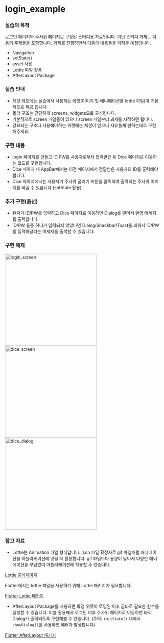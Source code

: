 # login_example

### 실습의 목적 
로그인 페이지와 주사위 페이지로 구성된 스터디용 자료입니다. 이번 스터디 과제는 다음의 주제들을 포함합니다. 과제를 진행하면서 다음의 내용들을 익혀볼 예정입니다.
- Navigation 
- setState()
- asset 사용
- Lottie 파일 활용
- AfterLayout Package

### 실습 안내
- 해당 레포에는 실습에서 사용하는 에셋(이미지 및 애니메이션용 lottie 파일)이 기본적으로 제공 됩니다.
- 폴더 구조는 간단하게 screens, widgets으로 구성됩니다.
- 기본적으로 screen 파일들이 있으니 screen 파일부터 과제를 시작하면 됩니다.
- 강요되는 구조나 사용해야하는 위젯에는 제한이 없으니 자유롭게 원하는대로 구현해주세요.

### 구현 내용
- login 페이지를 만들고 ID,PW를 사용자로부터 입력받은 뒤 Dice 페이지로 이동하는 코드를 구현합니다.
- Dice 페이지 내 AppBar에서는 이전 페이지에서 전달받은 사용자의 ID를 출력해야합니다.
- Dice 페이지에서는 사용자가 주사위 굴리기 버튼을 클릭하여 출력되는 주사위 이미지를 바꿀 수 있습니다.(setState 활용)

### 추가 구현(옵션)
- 유저가 ID/PW를 입력하고 Dice 페이지로 이동하면 Dialog를 열어서 환영 메세지를 출력합니다.
- ID/PW 둘중 하나가 입력되지 않았다면 Dialog/Snackbar/Toast를 띄워서 ID/PW를 입력해달라는 메세지를 출력할 수 있습니다.

### 구현 예제
<img width="300" alt="login_screen" src="https://github.com/pendant-k/flutter-login-study/assets/54224868/65950c67-b527-4d69-9be4-08d339d75759">

<img width="300" alt="dice_screen" src="https://github.com/pendant-k/flutter-login-study/assets/54224868/156e2d06-dc3d-40a1-95e7-80d65d44c633">

<img width="300" alt="dice_dialog" src="https://github.com/pendant-k/flutter-login-study/assets/54224868/5dba355d-0b2a-4b28-8c10-bab46ae04ae0">

### 참고 자료
- Lottie는 Animation 파일 형식입니다. json 파일 확장자로 gif 파일처럼 애니메이션을 어플리케이션에 넣을 때 활용합니다.
gif 파일보다 용량이 낮아서 다양한 애니메이션을 부담없이 어플리케이션에 적용할 수 있습니다.

[Lottie 공식페이지](https://airbnb.io/lottie/#/)  

Flutter에서는 lottie 파일을 사용하기 위해 Lottie 패키지가 필요합니다.

[Flutter Lottie 패키지](https://pub.dev/packages/lottie)  

- AfterLayout Package를 사용하면 특정 위젯이 로딩된 이후 곧바로 필요한 함수를 실행할 수 있습니다. 이를 활용해서 로그인 이후 주사위 페이지로 이동하면 바로 Dialog가 출력되도록 구현해볼 수 있습니다. (주의: `initState()` 내에서 `showDialog()`를 사용하면 에러가 발생합니다)

[Flutter AfterLayout 패키지](https://pub.dev/packages/after_layout)
